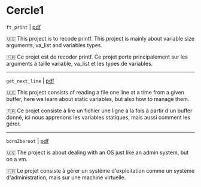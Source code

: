 # Cercle1

`ft_print`  |   [pdf](https://cdn.intra.42.fr/pdf/pdf/59645/en.subject.pdf)

:us: This project is to recode printf. This project is mainly about variable size arguments, va_list and variables types.

:fr: Ce projet est de recoder printf. Ce projet porte principalement sur les arguments à taille variable, va_list et les types de variables.

- - -

`get_next_line` |   [pdf](https://cdn.intra.42.fr/pdf/pdf/58203/en.subject.pdf)

:us: This project consists of reading a file one line at a time from a given buffer, here we learn about static variables, but also how to manage them.

:fr: Ce projet consiste à lire un fichier une ligne à la fois à partir d'un buffer donné, ici nous apprenons les variables statiques, mais aussi comment les gérer.

- - -

`born2beroot`   |   [pdf](https://cdn.intra.42.fr/pdf/pdf/58215/en.subject.pdf)

:us: The project is about dealing with an OS just like an admin system, but on a vm.

:fr: Le projet consiste à gérer un système d'exploitation comme un système d'administration, mais sur une machine virtuelle.
